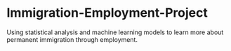# Immigration-Employment-Project
Using statistical analysis and machine learning models to learn more about permanent immigration through employment.
